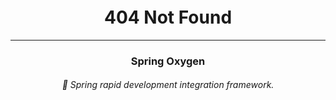 <br/>
<br/>
<br/>
<br/>
<br/>

<h1 align="center">
    404 Not Found
</h1>

---

<h3 align="center">
    Spring Oxygen
</h3>

<h6 align="center">
    🦄 Spring rapid development integration framework. 
</h6>
